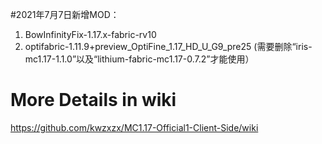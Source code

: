 #2021年7月7日新增MOD：
1. BowInfinityFix-1.17.x-fabric-rv10
2. optifabric-1.11.9+preview_OptiFine_1.17_HD_U_G9_pre25 (需要删除“iris-mc1.17-1.1.0”以及“lithium-fabric-mc1.17-0.7.2”才能使用）
# More Details in wiki
https://github.com/kwzxzx/MC1.17-Official1-Client-Side/wiki
